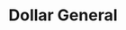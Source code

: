 ---
title: "Dollar General"
url: /ellijay/dollar-general-tails-creek-church-road/
shop: Kramladen
---